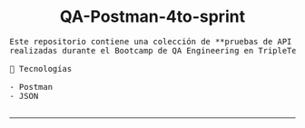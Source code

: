 <div align="center">
  
# QA-Postman-4to-sprint

</div>

<pre>
Este repositorio contiene una colección de **pruebas de API en Postman** 
realizadas durante el Bootcamp de QA Engineering en TripleTen.

📌 Tecnologías
  
- Postman
- JSON
  
</pre>
<hr> 
</div>

<div align="center">
